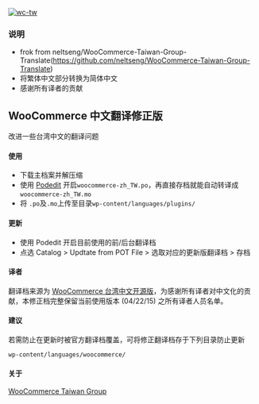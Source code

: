 [![wc-tw](https://cloud.githubusercontent.com/assets/6985904/7554506/d7bc24b6-f75d-11e4-9a81-0c3257d99ffb.png)](http://www.facebook.com/groups/woocommercetaiwan)

### 说明
* frok from neltseng/WooCommerce-Taiwan-Group-Translate(https://github.com/neltseng/WooCommerce-Taiwan-Group-Translate)
* 将繁体中文部分转换为简体中文
* 感谢所有译者的贡献

## WooCommerce 中文翻译修正版
 改进一些台湾中文的翻译问题
 
#### 使用
* 下载主档案并解压缩
* 使用 [Podedit](http://poedit.net/) 开启`woocommerce-zh_TW.po`，再直接存档就能自动转译成`woocommerce-zh_TW.mo`
* 将 `.po`及`.mo`上传至目录`wp-content/languages/plugins/`

#### 更新
* 使用 Podedit 开启目前使用的前/后台翻译档
* 点选 Catalog > Updtate from POT File > 选取对应的更新版翻译档 > 存档

#### 译者

翻译档来源为 [WooCommerce 台湾中文开源版](https://www.transifex.com/projects/p/woocommerce/language/zh_TW/)，为感谢所有译者对中文化的贡献，本修正档完整保留当前使用版本 (04/22/15) 之所有译者人员名单。


#### 建议

若需防止在更新时被官方翻译档覆盖，可将修正翻译档存于下列目录防止更新

`wp-content/languages/woocommerce/`

#### 关于

[WooCommerce Taiwan Group](http://www.facebook.com/groups/woocommercetaiwan/)
